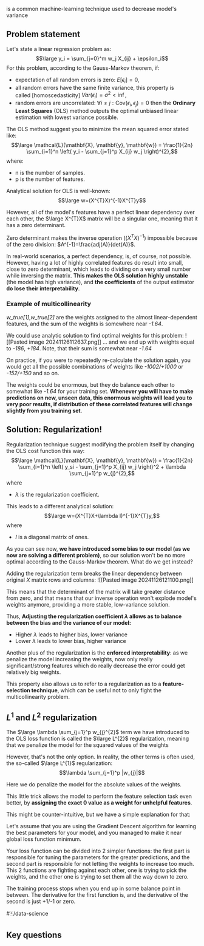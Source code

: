 is a common machine-learning technique used to decrease model's variance

## Problem statement
Let's state a linear regression problem as:
$$\large y_i = \sum_{j=0}^m w_j X_{ij} + \epsilon_i$$
For this problem, according to the Gauss-Markov theorem, if:
- expectation of all random errors is zero: $E[\epsilon_{i}] = 0,$
- all random errors have the same finite variance, this property is called [homoscedasticity] $Var(\epsilon_{i}) = \sigma^{2} < \inf,$
- random errors are uncorrelated: $\forall i \neq j: \text{Cov}\left(\epsilon_i, \epsilon_j\right) = 0$
then the **Ordinary Least Squares** (OLS) method outputs the optimal unbiased linear estimation with lowest variance possible.

The OLS method suggest you to minimize the mean squared error stated like:
$$\large \mathcal{L}(\mathbf{X}, \mathbf{y}, \mathbf{w}) = \frac{1}{2n} \sum_{i=1}^n \left( y_i - \sum_{j=1}^p X_{ij} w_j \right)^{2},$$
where:
- n is the number of samples.
- p is the number of features.

Analytical solution for OLS is well-known:
$$\large w=(X^{T}X)^{-1}X^{T}y$$

However, all of the model's features have a perfect linear dependency over each other, the $\large X^{T}X$ matrix will be a singular one, meaning that it has a zero determinant.

Zero determinant makes the inverse operation ($(X^{T}X)^{-1}$) impossible because of the zero division: $A^{-1}=\frac{adj(A)}{det(A)}$.

In real-world scenarios, a perfect dependency, is, of course, not possible. However, having a lot of highly correlated features do result into small, close to zero determinant, which leads to dividing on a very small number while inversing the matrix. 
**This makes the OLS solution highly unstable** (the model has high variance), and **the coefficients** of the output estimator **do lose their interpretability**.

### Example of multicollinearity 
*w_true[1]*,*w_true[2]* are the weights assigned to the almost linear-dependent features, and the sum of the weights is somewhere near *-1.64*. 

We could use analytic solution to find optimal weights for this problem:
![[Pasted image 20241126112637.png]]
... and we end up with weights equal to *-186*, *+184*. Note, that their sum is somewhat near *-1.64*

On practice, if you were to repeatedly re-calculate the solution again, you would get all the possible combinations of weights like *-1002/+1000* or *-152/+150* and so on. 

The weights could be enormous, but they do balance each other to somewhat like *-1.64* for your training set. **Whenever you will have to make predictions on new, unseen data, this enormous weights will lead you to very poor results, if distribution of these correlated features will change slightly from you training set**.

## Solution: Regularization!
Regularization technique suggest modifying the problem itself by changing the OLS cost function this way:
$$\large \mathcal{L}(\mathbf{X}, \mathbf{y}, \mathbf{w}) = \frac{1}{2n} \sum_{i=1}^n \left( y_si - \sum_{j=1}^p X_{ij} w_j \right)^2 + \lambda \sum_{j=1}^p w_{j}^{2},$$
where
-  $\lambda$ is the regularization coefficient.

This leads to a different analytical solution:
$$\large w=(X^{T}X+\lambda I)^{-1}X^{T}y,$$
where
- $I$ is a diagonal matrix of ones.

As you can see now, **we have introduced some bias to our model (as we now are solving a different problem)**, so our solution won't be no more optimal according to the Gauss-Markov theorem. What do we get instead?

Adding the regularization term breaks the linear dependency between original $X$ matrix rows and columns:
![[Pasted image 20241126121100.png]]

This means that the determinant of the matrix will take greater distance from zero, and that means that our inverse operation won't explode model's weights anymore, providing a more stable, low-variance solution.

Thus, **Adjusting the regularization coefficient $\lambda$ allows as to balance between the bias and the variance of our model:**
- Higher $\lambda$ leads to higher bias, lower variance
- Lower $\lambda$ leads to lower bias, higher variance 

Another plus of the regularization is the **enforced interpretability**:
as we penalize the model increasing the weights, now only really significant/strong features which do really decrease the error could get relatively big weights. 

This property also allows us to refer to a regularization as to a **feature-selection technique**, which can be useful not to only fight the multicollinearity problem.

## $L^{1}$ and $L^{2}$ regularization
The $\large \lambda \sum_{j=1}^p w_{j}^{2}$ term we have introduced to the OLS loss function is called the $\large L^{2}$ regularization, meaning that we penalize the model for the squared values of the weights 

However, that's not the only option. In reality, the other terms is often used, the so-called $\large L^{1}$ regularization:
$$\lambda \sum_{j=1}^p |w_{j}|$$

Here we do penalize the model for the absolute values of the weights.

This little trick allows the model to perform the feature selection task even better, by **assigning the exact 0 value as a weight for unhelpful features**.

This might be counter-intuitive, but we have a simple explanation for that:

Let's assume that you are using the Gradient Descent algorithm for learning the best parameters for your model, and you managed to make it near global loss function minimum.

Your loss function can be divided into 2 simpler functions: the first part is responsible for tuning the parameters for the greater predictions, and the second part is responsible for not letting the weights to increase too much. This 2 functions are fighting against each other, one is trying to pick the weights, and the other one is trying to set them all the way down to zero.

The training process stops when you end up in some balance point in between. The derivative for the first function is, and the derivative of the second is just +1/-1 or zero.



#🃏/data-science 
## Key questions
